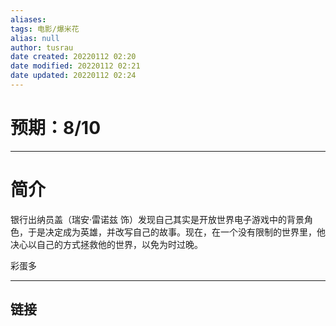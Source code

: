 ```yaml
---
aliases: 
tags: 电影/爆米花
alias: null
author: tusrau
date created: 20220112 02:20
date modified: 20220112 02:21
date updated: 20220112 02:24
---
```


# 预期：8/10

---

# 简介

银行出纳员盖（瑞安·雷诺兹 饰）发现自己其实是开放世界电子游戏中的背景角色，于是决定成为英雄，并改写自己的故事。现在，在一个没有限制的世界里，他决心以自己的方式拯救他的世界，以免为时过晚。

彩蛋多

---

## 链接
